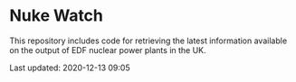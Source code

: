 # Nuke Watch

This repository includes code for retrieving the latest information available on the output of EDF nuclear power plants in the UK.

Last updated: 2020-12-13 09:05